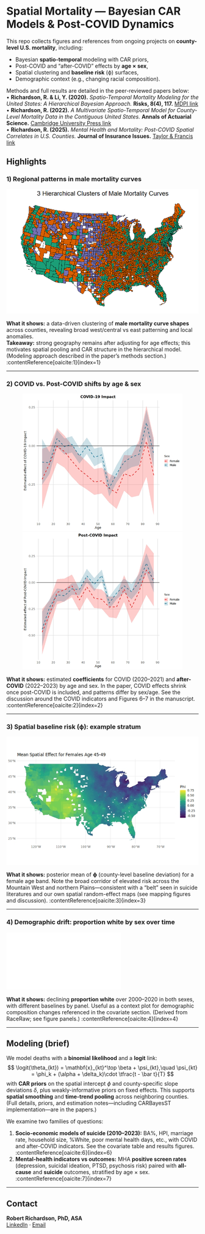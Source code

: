 # Spatial Mortality — Bayesian CAR Models & Post-COVID Dynamics

This repo collects figures and references from ongoing projects on **county-level U.S. mortality**, including:
- Bayesian **spatio-temporal** modeling with CAR priors,
- Post-COVID and “after-COVID” effects by **age × sex**,
- Spatial clustering and **baseline risk** (ϕ) surfaces,
- Demographic context (e.g., changing racial composition).

Methods and full results are detailed in the peer-reviewed papers below:  
• **Richardson, R. & Li, Y. (2020).** *Spatio-Temporal Mortality Modeling for the United States: A Hierarchical Bayesian Approach.* **Risks, 8(4), 117.** [MDPI link](https://www.mdpi.com/2227-9091/8/4/117)  
• **Richardson, R. (2022).** *A Multivariate Spatio-Temporal Model for County-Level Mortality Data in the Contiguous United States.* **Annals of Actuarial Science.** [Cambridge University Press link](https://www.cambridge.org/core/journals/annals-of-actuarial-science/article/multivariate-spatiotemporal-model-for-countylevel-mortality-data-in-the-contiguous-united-states/96BF901C0B6ADE8F434D404653B665C2)  
• **Richardson, R. (2025).** *Mental Health and Mortality: Post-COVID Spatial Correlates in U.S. Counties.* **Journal of Insurance Issues.** [Taylor & Francis link](https://www.tandfonline.com/doi/abs/10.1080/10920277.2025.2463933)

## Highlights

### 1) Regional patterns in male mortality curves
![3 Hierarchical Clusters of Male Mortality Curves](./images/mhc_3_map.png)

**What it shows:** a data-driven clustering of **male mortality curve shapes** across counties, revealing broad west/central vs east patterning and local anomalies.  
**Takeaway:** strong geography remains after adjusting for age effects; this motivates spatial pooling and CAR structure in the hierarchical model. (Modeling approach described in the paper’s methods section.) :contentReference[oaicite:1]{index=1}

---

### 2) COVID vs. Post-COVID shifts by age & sex
<div align="center">
  <img src="./images/_cred_int_covidTRUE_male_female-2.jpg" alt="COVID-19 impact by age and sex" width="420"/>
  <img src="./images/_cred_int_after_covidTRUE_male_female-2.jpg" alt="Post-COVID impact by age and sex" width="420"/>
</div>

**What it shows:** estimated **coefficients** for COVID (2020–2021) and **after-COVID** (2022–2023) by age and sex. In the paper, COVID effects shrink once post-COVID is included, and patterns differ by sex/age. See the discussion around the COVID indicators and Figures 6–7 in the manuscript. :contentReference[oaicite:2]{index=2}

---

### 3) Spatial baseline risk (ϕ): example stratum
![Mean Spatial Effect (phi) – females 45–49](./images/phi_by_county_F10-2.jpeg)

**What it shows:** posterior mean of **ϕ** (county-level baseline deviation) for a female age band. Note the broad corridor of elevated risk across the Mountain West and northern Plains—consistent with a “belt” seen in suicide literatures and our own spatial random-effect maps (see mapping figures and discussion). :contentReference[oaicite:3]{index=3}

---

### 4) Demographic drift: proportion white by sex over time
![Proportion White by Year, Sex Panels](./images/RaceRaw.pdf)

**What it shows:** declining **proportion white** over 2000–2020 in both sexes, with different baselines by panel. Useful as a context plot for demographic composition changes referenced in the covariate section. (Derived from RaceRaw; see figure panels.) :contentReference[oaicite:4]{index=4}

---

## Modeling (brief)

We model deaths with a **binomial likelihood** and a **logit** link:
$$
\logit(\theta_{kt}) = \mathbf{x}_{kt}^\top \beta + \psi_{kt},\quad 
\psi_{kt} = \phi_k + (\alpha + \delta_k)\cdot \tfrac{t - \bar t}{T}
$$
with **CAR priors** on the spatial intercept $\phi$ and county-specific slope deviations $\delta$, plus weakly-informative priors on fixed effects. This supports **spatial smoothing** and **time-trend pooling** across neighboring counties. (Full details, priors, and estimation notes—including CARBayesST implementation—are in the papers.) 

We examine two families of questions:

1) **Socio-economic models of suicide (2010–2023):** BA%, HPI, marriage rate, household size, %White, poor mental health days, etc., with COVID and after-COVID indicators. See the covariate table and results figures. :contentReference[oaicite:6]{index=6}  
2) **Mental-health indicators vs outcomes:** MHA **positive screen rates** (depression, suicidal ideation, PTSD, psychosis risk) paired with **all-cause** and **suicide** outcomes, stratified by age × sex. :contentReference[oaicite:7]{index=7}

---




## Contact

**Robert Richardson, PhD, ASA**  
[LinkedIn](https://www.linkedin.com/in/robert-richardson-a0597a174/) · [Email](mailto:richardson@stat.byu.edu)
